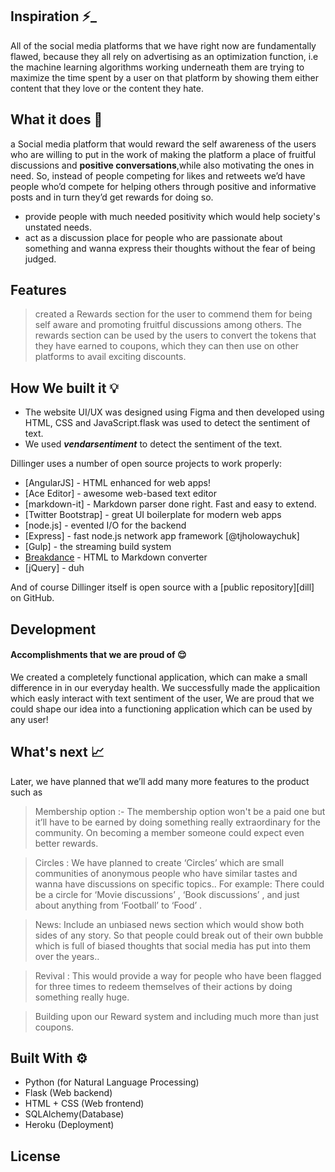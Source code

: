 
## Inspiration ⚡_

All of the social media platforms that we have right now are fundamentally flawed, because they all rely on advertising as an optimization function, i.e the machine learning algorithms working underneath them are trying to maximize the time spent by a user on that platform by showing them either content that they love or the content they hate. 
## What it does 🤖
a Social media platform that would reward the self awareness of the users who are willing to put in the work of making the platform a place of fruitful discussions and **positive conversations**,while also motivating the ones in need. 
So, instead of people competing for likes and retweets we’d have people who’d compete for helping others through positive and informative posts and in turn they’d get rewards for doing so.
- provide people with much needed positivity which would help society's unstated needs.
- act as a discussion place for people who are passionate about something and wanna express their thoughts without the fear of being judged.

## Features

> created a Rewards section for the user to commend them for being self aware and promoting fruitful discussions among others.
> The rewards section can be used by the users to convert the tokens that they have earned to coupons, which they can then use on other platforms to avail exciting discounts.


## How We built it 💡
- The website UI/UX was designed using Figma and then developed using HTML, CSS and JavaScript.flask was used to detect the sentiment of text.
- We used **_vendarsentiment_** to detect the sentiment of the text.
 


Dillinger uses a number of open source projects to work properly:

- [AngularJS] - HTML enhanced for web apps!
- [Ace Editor] - awesome web-based text editor
- [markdown-it] - Markdown parser done right. Fast and easy to extend.
- [Twitter Bootstrap] - great UI boilerplate for modern web apps
- [node.js] - evented I/O for the backend
- [Express] - fast node.js network app framework [@tjholowaychuk]
- [Gulp] - the streaming build system
- [Breakdance](https://breakdance.github.io/breakdance/) - HTML
to Markdown converter
- [jQuery] - duh

And of course Dillinger itself is open source with a [public repository][dill]
 on GitHub.



## Development


#### Accomplishments that we are proud of 😌
We created a completely functional application, which can make a small difference in in our everyday health. We successfully made the applicaition which easly interact with text sentiment of the user, We are proud that we could shape our idea into a functioning application which can be used by any user!

## What's next 📈
Later, we have planned that we’ll add many more features to the product such as 

> Membership option :- The membership option won't be a paid one but it’ll have to be earned by doing something really extraordinary for the community. On becoming a member someone could expect even better rewards.

> Circles : We have planned to create  ‘Circles’ which are small communities of anonymous people who have similar tastes and wanna have  discussions on specific topics.. For example: There could be a circle for ‘Movie discussions’ , ‘Book discussions’ ,  and just about anything from ‘Football’ to ‘Food’ .

> News: Include an unbiased news section which would show both sides of any story. So that people could break out of their own bubble which is full of biased thoughts that social media has put into them over the years..

> Revival : This would provide a way for people who have been flagged for three times to redeem themselves of their actions by doing something really huge.

> Building upon our Reward system and including much more than just coupons.

## Built With ⚙
- Python (for Natural Language Processing) 
- Flask (Web backend)
- HTML + CSS (Web frontend)
- SQLAlchemy(Database)
- Heroku (Deployment)


## License
